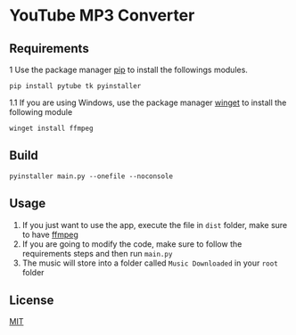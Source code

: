 # YouTube MP3 Converter

## Requirements

1 Use the package manager [pip](https://pip.pypa.io/en/stable/) to install the followings modules.

```
pip install pytube tk pyinstaller
```

1.1 If you are using Windows, use the package manager [winget](https://learn.microsoft.com/es-es/windows/package-manager/winget/) to install the following module
```
winget install ffmpeg
```

## Build
```
pyinstaller main.py --onefile --noconsole
```

## Usage
1. If you just want to use the app, execute the file in ``dist`` folder, make sure to have [ffmpeg](https://ffmpeg.org/download.html)
2. If you are going to modify the code, make sure to follow the requirements steps and then run ``main.py``
3. The music will store into a folder called ``Music Downloaded`` in your ``root`` folder

## License

[MIT](https://choosealicense.com/licenses/mit/)
